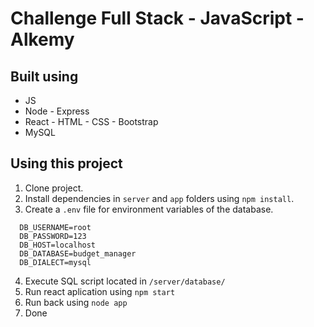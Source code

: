 # Challenge Full Stack - JavaScript - Alkemy

## Built using
* JS
* Node - Express
* React - HTML - CSS - Bootstrap
* MySQL

## Using this project
1. Clone project.
2. Install dependencies in `server` and `app` folders using `npm install`.
3. Create a `.env` file for environment variables of the database.
```
  DB_USERNAME=root
  DB_PASSWORD=123
  DB_HOST=localhost
  DB_DATABASE=budget_manager
  DB_DIALECT=mysql
```
4. Execute SQL script located in `/server/database/`
5. Run react aplication using `npm start`
6. Run back using `node app`
7. Done
